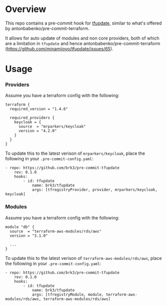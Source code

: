# Overview

This repo contains a pre-commit hook for [tfupdate](https://github.com/minamijoyo/tfupdate), similar
to what's offered by antonbabenko/pre-commit-terraform.

It allows for auto update of modules and non core providers, both of which are a limitation in
`tfupdate` and hence antonbabenko/pre-commit-terraform
(https://github.com/minamijoyo/tfupdate/issues/65).

# Usage

### Providers

Assume you have a terraform config with the following:
```
terraform {
  required_version = "1.4.6"

  required_providers {
    keycloak = {
      source  = "mrparkers/keycloak"
      version = "4.2.0"
    }
  }
}
```

To update this to the latest verison of `mrparkers/keycloak`, place the
following in your `.pre-commit-config.yaml`:

```
- repo: https://github.com/brk3/pre-commit-tfupdate
	rev: 0.1.0
	hooks:
		- id: tfupdate
			name: brk3/tfupdate
			args: [tfregistryProvider, provider, mrparkers/keycloak, keycloak]
```

### Modules

Assume you have a terraform config with the following:
```
module "db" {
  source  = "terraform-aws-modules/rds/aws"
  version = "3.1.0"

  ...
}
```

To update this to the latest verison of `terraform-aws-modules/rds/aws`, place
the following in your `.pre-commit-config.yaml`:

```
- repo: https://github.com/brk3/pre-commit-tfupdate
	rev: 0.1.0
	hooks:
		- id: tfupdate
			name: brk3/tfupdate
			args: [tfregistryModule, module, terraform-aws-modules/rds/aws, terraform-aws-modules/rds/aws]
```
